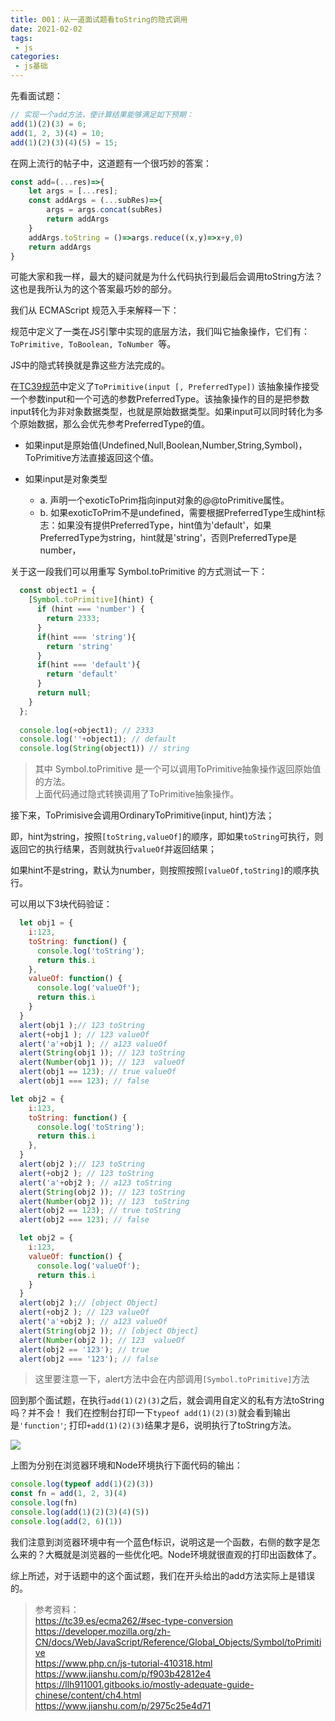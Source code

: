 ```yaml
---
title: 001：从一道面试题看toString的隐式调用
date: 2021-02-02
tags:
 - js
categories:
 - js基础
---
```


先看面试题：

```js
// 实现一个add方法，使计算结果能够满足如下预期：
add(1)(2)(3) = 6;
add(1, 2, 3)(4) = 10;
add(1)(2)(3)(4)(5) = 15;
```

在网上流行的帖子中，这道题有一个很巧妙的答案：
```js
const add=(...res)=>{
    let args = [...res];
    const addArgs = (...subRes)=>{
        args = args.concat(subRes)
        return addArgs
    }
    addArgs.toString = ()=>args.reduce((x,y)=>x+y,0)
    return addArgs
}
```
可能大家和我一样，最大的疑问就是为什么代码执行到最后会调用toString方法？
这也是我所认为的这个答案最巧妙的部分。

我们从 ECMAScript 规范入手来解释一下：

规范中定义了一类在JS引擎中实现的底层方法，我们叫它抽象操作，它们有： 
```ToPrimitive, ToBoolean, ToNumber ```等。

JS中的隐式转换就是靠这些方法完成的。

在[TC39规范](https://tc39.es/ecma262/#sec-abstract-operations)中定义了```ToPrimitive(input [, PreferredType])```
该抽象操作接受一个参数input和一个可选的参数PreferredType。该抽象操作的目的是把参数input转化为非对象数据类型，也就是原始数据类型。如果input可以同时转化为多个原始数据，那么会优先参考PreferredType的值。

- 如果input是原始值(Undefined,Null,Boolean,Number,String,Symbol)，ToPrimitive方法直接返回这个值。

- 如果input是对象类型
    - a. 声明一个exoticToPrim指向input对象的@@toPrimitive属性。
    - b. 如果exoticToPrim不是undefined，需要根据PreferredType生成hint标志：如果没有提供PreferredType，hint值为'default'，如果PreferredType为string，hint就是'string'，否则PreferredType是number，

关于这一段我们可以用重写 Symbol.toPrimitive 的方式测试一下：
```js
  const object1 = {
    [Symbol.toPrimitive](hint) {
      if (hint === 'number') {
        return 2333;
      }
      if(hint === 'string'){
        return 'string'
      }
      if(hint === 'default'){
        return 'default'
      }
      return null;
    }
  };
  
  console.log(+object1); // 2333
  console.log(''+object1); // default
  console.log(String(object1)) // string
```
> 其中 Symbol.toPrimitive 是一个可以调用ToPrimitive抽象操作返回原始值的方法。<br />
上面代码通过隐式转换调用了ToPrimitive抽象操作。

接下来，ToPrimisive会调用OrdinaryToPrimitive(input, hint)方法；

即，hint为string，按照```[toString,valueOf]```的顺序，即如果```toString```可执行，则返回它的执行结果，否则就执行```valueOf```并返回结果；

如果hint不是string，默认为number，则按照按照```[valueOf,toString]```的顺序执行。

可以用以下3块代码验证：
```js
  let obj1 = {
    i:123,
    toString: function() {
      console.log('toString');
      return this.i
    },
    valueOf: function() {
      console.log('valueOf');
      return this.i
    }
  }
  alert(obj1 );// 123 toString
  alert(+obj1 ); // 123 valueOf
  alert('a'+obj1 ); // a123 valueOf
  alert(String(obj1 )); // 123 toString
  alert(Number(obj1 )); // 123  valueOf
  alert(obj1 == 123); // true valueOf
  alert(obj1 === 123); // false
```

```js
let obj2 = {
    i:123,
    toString: function() {
      console.log('toString');
      return this.i
    },
  }
  alert(obj2 );// 123 toString
  alert(+obj2 ); // 123 toString
  alert('a'+obj2 ); // a123 toString
  alert(String(obj2 )); // 123 toString
  alert(Number(obj2 )); // 123  toString
  alert(obj2 == 123); // true toString
  alert(obj2 === 123); // false
```

```js
  let obj2 = {
    i:123,
    valueOf: function() {
      console.log('valueOf');
      return this.i
    }
  }
  alert(obj2 );// [object Object]
  alert(+obj2 ); // 123 valueOf
  alert('a'+obj2 ); // a123 valueOf
  alert(String(obj2 )); // [object Object]
  alert(Number(obj2 )); // 123  valueOf
  alert(obj2 == '123'); // true
  alert(obj2 === '123'); // false
```
> 这里要注意一下，alert方法中会在内部调用```[Symbol.toPrimitive]```方法

回到那个面试题，在执行```add(1)(2)(3)```之后，就会调用自定义的私有方法toString吗？并不会！
我们在控制台打印一下```typeof add(1)(2)(3)```就会看到输出是```'function'```; 打印```+add(1)(2)(3)```结果才是6，说明执行了toString方法。

![](https://p1-juejin.byteimg.com/tos-cn-i-k3u1fbpfcp/6c0b0eb7761647d3ac66377a5d390311~tplv-k3u1fbpfcp-watermark.image)

上图为分别在浏览器环境和Node环境执行下面代码的输出：
```js
console.log(typeof add(1)(2)(3))               
const fn = add(1, 2, 3)(4)
console.log(fn)          
console.log(add(1)(2)(3)(4)(5))          
console.log(add(2, 6)(1))   
```
我们注意到浏览器环境中有一个蓝色f标识，说明这是一个函数，右侧的数字是怎么来的？大概就是浏览器的一些优化吧。Node环境就很直观的打印出函数体了。

综上所述，对于话题中的这个面试题，我们在开头给出的add方法实际上是错误的。

>参考资料： <br />
https://tc39.es/ecma262/#sec-type-conversion <br />
https://developer.mozilla.org/zh-CN/docs/Web/JavaScript/Reference/Global_Objects/Symbol/toPrimitive <br />
https://www.php.cn/js-tutorial-410318.html <br />
https://www.jianshu.com/p/f903b42812e4 <br />
https://llh911001.gitbooks.io/mostly-adequate-guide-chinese/content/ch4.html <br />
https://www.jianshu.com/p/2975c25e4d71